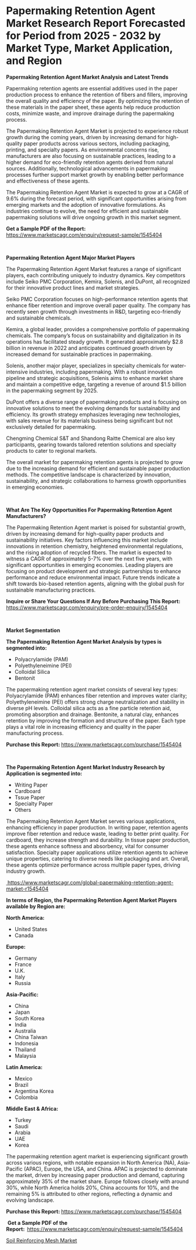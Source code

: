 <p><h1>Papermaking Retention Agent Market Research Report Forecasted for Period from 2025 -  2032 by Market Type, Market Application, and Region</h1></p><p><strong>Papermaking Retention Agent Market Analysis and Latest Trends</strong></p>
<p><p>Papermaking retention agents are essential additives used in the paper production process to enhance the retention of fibers and fillers, improving the overall quality and efficiency of the paper. By optimizing the retention of these materials in the paper sheet, these agents help reduce production costs, minimize waste, and improve drainage during the papermaking process.</p><p>The Papermaking Retention Agent Market is projected to experience robust growth during the coming years, driven by increasing demand for high-quality paper products across various sectors, including packaging, printing, and specialty papers. As environmental concerns rise, manufacturers are also focusing on sustainable practices, leading to a higher demand for eco-friendly retention agents derived from natural sources. Additionally, technological advancements in papermaking processes further support market growth by enabling better performance and effectiveness of these agents.</p><p>The Papermaking Retention Agent Market is expected to grow at a CAGR of 9.6% during the forecast period, with significant opportunities arising from emerging markets and the adoption of innovative formulations. As industries continue to evolve, the need for efficient and sustainable papermaking solutions will drive ongoing growth in this market segment.</p></p>
<p><strong>Get a Sample PDF of the Report:&nbsp;</strong> <a href="https://www.marketscagr.com/enquiry/request-sample/1545404?utm_campaign=2782&utm_medium=2&utm_source=Github&utm_content=ia&utm_term=02042025&utm_id=papermaking-retention-agent">https://www.marketscagr.com/enquiry/request-sample/1545404</a></p>
<p>&nbsp;</p>
<p><strong>Papermaking Retention Agent Major Market Players</strong></p>
<p><p>The Papermaking Retention Agent Market features a range of significant players, each contributing uniquely to industry dynamics. Key competitors include Seiko PMC Corporation, Kemira, Solenis, and DuPont, all recognized for their innovative product lines and market strategies.</p><p>Seiko PMC Corporation focuses on high-performance retention agents that enhance fiber retention and improve overall paper quality. The company has recently seen growth through investments in R&D, targeting eco-friendly and sustainable chemicals. </p><p>Kemira, a global leader, provides a comprehensive portfolio of papermaking chemicals. The company’s focus on sustainability and digitalization in its operations has facilitated steady growth. It generated approximately $2.8 billion in revenue in 2022 and anticipates continued growth driven by increased demand for sustainable practices in papermaking.</p><p>Solenis, another major player, specializes in specialty chemicals for water-intensive industries, including papermaking. With a robust innovation pipeline and strategic acquisitions, Solenis aims to enhance market share and maintain a competitive edge, targeting a revenue of around $1.5 billion in the papermaking segment by 2025.</p><p>DuPont offers a diverse range of papermaking products and is focusing on innovative solutions to meet the evolving demands for sustainability and efficiency. Its growth strategy emphasizes leveraging new technologies, with sales revenue for its materials business being significant but not exclusively detailed for papermaking.</p><p>Chengming Chemical S&T and Shandong Raitte Chemical are also key participants, gearing towards tailored retention solutions and specialty products to cater to regional markets.</p><p>The overall market for papermaking retention agents is projected to grow due to the increasing demand for efficient and sustainable paper production methods. The competitive landscape is characterized by innovation, sustainability, and strategic collaborations to harness growth opportunities in emerging economies.</p></p>
<p>&nbsp;</p>
<p><strong>What Are The Key Opportunities For Papermaking Retention Agent Manufacturers?</strong></p>
<p><p>The Papermaking Retention Agent market is poised for substantial growth, driven by increasing demand for high-quality paper products and sustainability initiatives. Key factors influencing this market include innovations in retention chemistry, heightened environmental regulations, and the rising adoption of recycled fibers. The market is expected to witness a CAGR of approximately 5-7% over the next five years, with significant opportunities in emerging economies. Leading players are focusing on product development and strategic partnerships to enhance performance and reduce environmental impact. Future trends indicate a shift towards bio-based retention agents, aligning with the global push for sustainable manufacturing practices.</p></p>
<p><strong>Inquire or Share Your Questions If Any Before Purchasing This Report:</strong> <a href="https://www.marketscagr.com/enquiry/pre-order-enquiry/1545404?utm_campaign=2782&utm_medium=2&utm_source=Github&utm_content=ia&utm_term=02042025&utm_id=papermaking-retention-agent">https://www.marketscagr.com/enquiry/pre-order-enquiry/1545404</a></p>
<p>&nbsp;</p>
<p><strong>Market Segmentation</strong></p>
<p><strong>The Papermaking Retention Agent Market Analysis by types is segmented into:</strong></p>
<p><ul><li>Polyacrylamide (PAM)</li><li>Polyethyleneimine (PEI)</li><li>Colloidal Silica</li><li>Bentonit</li></ul></p>
<p><p>The papermaking retention agent market consists of several key types: Polyacrylamide (PAM) enhances fiber retention and improves water clarity; Polyethyleneimine (PEI) offers strong charge neutralization and stability in diverse pH levels. Colloidal silica acts as a fine particle retention aid, promoting absorption and drainage. Bentonite, a natural clay, enhances retention by improving the formation and structure of the paper. Each type plays a vital role in increasing efficiency and quality in the paper manufacturing process.</p></p>
<p><strong>Purchase this Report:&nbsp;</strong><a href="https://www.marketscagr.com/purchase/1545404?utm_campaign=2782&utm_medium=2&utm_source=Github&utm_content=ia&utm_term=02042025&utm_id=papermaking-retention-agent">https://www.marketscagr.com/purchase/1545404</a></p>
<p>&nbsp;</p>
<p><strong>The Papermaking Retention Agent Market Industry Research by Application is segmented into:</strong></p>
<p><ul><li>Writing Paper</li><li>Cardboard</li><li>Tssue Paper</li><li>Specialty Paper</li><li>Others</li></ul></p>
<p><p>The Papermaking Retention Agent Market serves various applications, enhancing efficiency in paper production. In writing paper, retention agents improve fiber retention and reduce waste, leading to better print quality. For cardboard, they increase strength and durability. In tissue paper production, these agents enhance softness and absorbency, vital for consumer satisfaction. Specialty paper applications utilize retention agents to achieve unique properties, catering to diverse needs like packaging and art. Overall, these agents optimize performance across multiple paper types, driving industry growth.</p></p>
<p><a href="https://www.marketscagr.com/global-papermaking-retention-agent-market-r1545404?utm_campaign=2782&utm_medium=2&utm_source=Github&utm_content=ia&utm_term=02042025&utm_id=papermaking-retention-agent">&nbsp;https://www.marketscagr.com/global-papermaking-retention-agent-market-r1545404</a></p>
<p><strong>In terms of Region, the Papermaking Retention Agent Market Players available by Region are:</strong></p>
<p>
    <p> <strong> North America: </strong>
        <ul>
            <li>United States</li>
            <li>Canada</li>
        </ul>
        </p> 
    <p> <strong> Europe: </strong>
        <ul>
            <li>Germany</li>
            <li>France</li>
            <li>U.K.</li>
            <li>Italy</li>
            <li>Russia</li>
        </ul>
        </p> 
    <p> <strong> Asia-Pacific: </strong>
        <ul>
            <li>China</li>
            <li>Japan</li>
            <li>South Korea</li>
            <li>India</li>
            <li>Australia</li>
            <li>China Taiwan</li>
            <li>Indonesia</li>
            <li>Thailand</li>
            <li>Malaysia</li>
        </ul>
        </p> 
    <p> <strong> Latin America: </strong>
        <ul>
            <li>Mexico</li>
            <li>Brazil</li>
            <li>Argentina Korea</li>
            <li>Colombia</li>
        </ul>
        </p> 
    <p> <strong> Middle East & Africa: </strong>
        <ul>
            <li>Turkey</li>
            <li>Saudi</li>
            <li>Arabia</li>
            <li>UAE</li>
            <li>Korea</li>
        </ul>
    </p>
    </p>
<p><p>The papermaking retention agent market is experiencing significant growth across various regions, with notable expansion in North America (NA), Asia-Pacific (APAC), Europe, the USA, and China. APAC is projected to dominate the market, driven by increasing paper production and demand, capturing approximately 35% of the market share. Europe follows closely with around 30%, while North America holds 20%, China accounts for 10%, and the remaining 5% is attributed to other regions, reflecting a dynamic and evolving landscape.</p></p>
<p><strong>Purchase this Report: </strong><a href="https://www.marketscagr.com/purchase/1545404?utm_campaign=2782&utm_medium=2&utm_source=Github&utm_content=ia&utm_term=02042025&utm_id=papermaking-retention-agent">https://www.marketscagr.com/purchase/1545404</a></p>
<p>&nbsp;<strong>Get a Sample PDF of the Report:&nbsp;&nbsp;</strong><a href="https://www.marketscagr.com/enquiry/request-sample/1545404?utm_campaign=2782&utm_medium=2&utm_source=Github&utm_content=ia&utm_term=02042025&utm_id=papermaking-retention-agent">https://www.marketscagr.com/enquiry/request-sample/1545404</a></p>
<p><strong></strong></p>
<p><p><a href="https://github.com/elitasvimal/Market-Research-Report-List-1/blob/main/soil-reinforcing-mesh-market.md?utm_campaign=2782&utm_medium=2&utm_source=Github&utm_content=ia&utm_term=02042025&utm_id=papermaking-retention-agent">Soil Reinforcing Mesh Market</a></p></p>